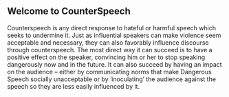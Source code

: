 ## Welcome to CounterSpeech

Counterspeech is any direct response to hateful or harmful speech which seeks to undermine it. Just as influential speakers can make violence seem acceptable and necessary, they can also favorably influence discourse through counterspeech. The most direct way it can succeed is to have a positive effect on the speaker, convincing him or her to stop speaking dangerously now and in the future. It can also succeed by having an impact on the audience – either by communicating norms that make Dangerous Speech socially unacceptable or by ‘inoculating’ the audience against the speech so they are less easily influenced by it.

